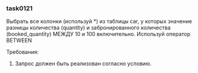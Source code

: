 
### task0121

Выбрать все колонки (используй *) из таблицы car, у которых значение разницы количества (quantity) и забронированного количества (booked_quantity) МЕЖДУ 10 и 100 включительно.
Используй оператор BETWEEN


Требования:
1.	Запрос должен быть реализован согласно условию.



